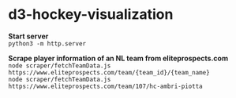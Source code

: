 # d3-hockey-visualization

**Start server**\
`python3 -m http.server`

**Scrape player information of an NL team from eliteprospects.com**\
`node scraper/fetchTeamData.js https://www.eliteprospects.com/team/{team_id}/{team_name}`\
`node scraper/fetchTeamData.js https://www.eliteprospects.com/team/107/hc-ambri-piotta`
